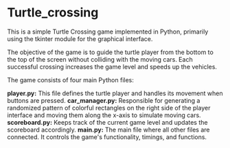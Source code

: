 # Turtle_crossing

This is a simple Turtle Crossing game implemented in Python, primarily using the tkinter module for the graphical interface.

The objective of the game is to guide the turtle player from the bottom to the top of the screen without colliding with the moving cars. Each successful crossing increases the game level and speeds up the vehicles.

The game consists of four main Python files:

**player.py:** This file defines the turtle player and handles its movement when buttons are pressed.
**car_manager.py:** Responsible for generating a randomized pattern of colorful rectangles on the right side of the player interface and moving them along the x-axis to simulate moving cars.
**scoreboard.py:** Keeps track of the current game level and updates the scoreboard accordingly.
**main.py:** The main file where all other files are connected. It controls the game's functionality, timings, and functions.
